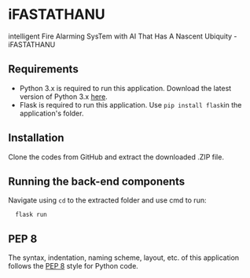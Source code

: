 iFASTATHANU
===========

intelligent Fire Alarming SysTem with AI That Has A Nascent Ubiquity - iFASTATHANU

Requirements 
------------
- Python 3.x is required to run this application. Download the latest version of Python 3.x [here](https://www.python.org/downloads/).
- Flask is required to run this application. Use `pip install flask`in the application's folder.

Installation
------------
Clone the codes from GitHub and extract the downloaded .ZIP file.

Running the back-end components
-------------------------------
Navigate using `cd` to the extracted folder and use cmd to run:
```
  flask run
```
PEP 8 
-----
The syntax, indentation, naming scheme, layout, etc. of this application follows the [PEP 8](https://www.python.org/dev/peps/pep-0008/) style for Python code.
